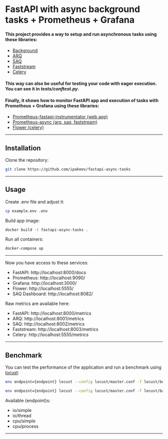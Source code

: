 # FastAPI with async background tasks + Prometheus + Grafana

#### This project provides a way to setup and run asynchronous tasks using these libraries:
- [Background](https://fastapi.tiangolo.com/tutorial/background-tasks/)
- [ARQ](https://github.com/samuelcolvin/arq)
- [SAQ](https://github.com/tobymao/saq)
- [Faststream](https://github.com/airtai/faststream)
- [Celery](https://github.com/celery/celery)

#### This way can also be useful for testing your code with eager execution. You can see it in *tests/conftest.py*.

#### Finally, it shows how to monitor FastAPI app and execution of tasks with Prometheus + Grafana using these libraries:
- [Prometheus-fastapi-instrumentator (web app)](https://github.com/trallnag/prometheus-fastapi-instrumentator)
- [Prometheus-async (arq, saq, faststream)](https://github.com/hynek/prometheus-async)
- [Flower (celery)](https://github.com/mher/flower)

---

## Installation

Clone the repository:
``` bash
git clone https://github.com/ipakeev/fastapi-async-tasks
```

---

## Usage

Create .env file and adjust it:
``` bash
cp example.env .env
```


Build app image:
``` bash
docker build -t fastapi-async-tasks .
```

Run all containers:
``` bash
docker-compose up
```

---

Now you have access to these services:
- FastAPI: http://localhost:8000/docs
- Prometheus: http://localhost:9090/
- Grafana: http://localhost:3000/
- Flower: http://localhost:5555/
- SAQ Dashboard: http://localhost:8082/

Raw metrics are available here:
- FastAPI: http://localhost:8000/metrics
- ARQ: http://localhost:8001/metrics
- SAQ: http://localhost:8002/metrics
- Faststream: http://localhost:8003/metrics
- Celery: http://localhost:5555/metrics

---

## Benchmark

You can test the performance of the application and run a benchmark using [locust](https://github.com/locustio/locust):
``` bash
env endpoint={endpoint} locust --config locust/master.conf -f locust/benchmark.py -u 10 -i 1000
```

``` bash
env endpoint={endpoint} locust --config locust/master.conf -f locust/background.py -u 10 -i 1000
```

Available {endpoint}s:
- io/simple
- io/thread
- cpu/simple
- cpu/process

---